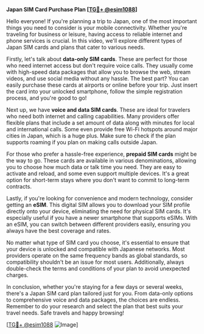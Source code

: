 **Japan SIM Card Purchase Plan [[TG💪+ @esim1088](https://t.me/s/esim1088)]**

Hello everyone! If you're planning a trip to Japan, one of the most important things you need to consider is your mobile connectivity. Whether you're traveling for business or leisure, having access to reliable internet and phone services is crucial. In this video, we'll explore different types of Japan SIM cards and plans that cater to various needs. 

Firstly, let's talk about **data-only SIM cards**. These are perfect for those who need internet access but don't require voice calls. They usually come with high-speed data packages that allow you to browse the web, stream videos, and use social media without any hassle. The best part? You can easily purchase these cards at airports or online before your trip. Just insert the card into your unlocked smartphone, follow the simple registration process, and you're good to go!

Next up, we have **voice and data SIM cards**. These are ideal for travelers who need both internet and calling capabilities. Many providers offer flexible plans that include a set amount of data along with minutes for local and international calls. Some even provide free Wi-Fi hotspots around major cities in Japan, which is a huge plus. Make sure to check if the plan supports roaming if you plan on making calls outside Japan.

For those who prefer a hassle-free experience, **prepaid SIM cards** might be the way to go. These cards are available in various denominations, allowing you to choose how much data or talk time you need. They are easy to activate and reload, and some even support multiple devices. It's a great option for short-term stays where you don't want to commit to long-term contracts.

Lastly, if you're looking for convenience and modern technology, consider getting an **eSIM**. This digital SIM allows you to download your SIM profile directly onto your device, eliminating the need for physical SIM cards. It's especially useful if you have a newer smartphone that supports eSIMs. With an eSIM, you can switch between different providers easily, ensuring you always have the best coverage and rates.

No matter what type of SIM card you choose, it's essential to ensure that your device is unlocked and compatible with Japanese networks. Most providers operate on the same frequency bands as global standards, so compatibility shouldn't be an issue for most users. Additionally, always double-check the terms and conditions of your plan to avoid unexpected charges.

In conclusion, whether you're staying for a few days or several weeks, there's a Japan SIM card plan tailored just for you. From data-only options to comprehensive voice and data packages, the choices are endless. Remember to do your research and select the plan that best suits your travel needs. Safe travels and happy browsing!

[[TG💪+ @esim1088](https://t.me/s/esim1088) ![Image](https://i.postimg.cc/Y0z9fWf4/image.png)]